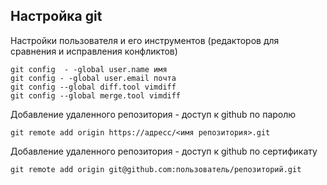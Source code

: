 ## Настройка git
Настройки пользователя и его инструментов (редакторов для сравнения и исправления конфликтов)
```shell
git config  - -global user.name имя
git config - -global user.email почта
git config --global diff.tool vimdiff
git config --global merge.tool vimdiff
```
Добавление удаленного репозитория - доступ к github по паролю
```shell
git remote add origin https://адресс/<имя репозитория>.git
```
Добавление удаленного репозитория - доступ к github по сертификату
```shell
git remote add origin git@github.com:пользователь/репозиторий.git
```
